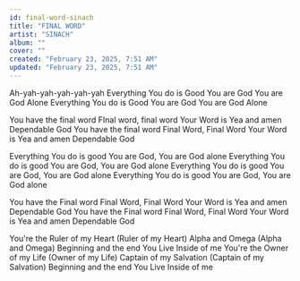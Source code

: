 ```yaml
---
id: final-word-sinach
title: "FINAL WORD"
artist: "SINACH"
album: ""
cover: ""
created: "February 23, 2025, 7:51 AM"
updated: "February 23, 2025, 7:51 AM"
---
```


Ah-yah-yah-yah-yah-yah
Everything You do is Good
You are God
You are God Alone
Everything You do is Good
You are God
You are God Alone

You have the final word
FInal word, final word
Your Word is Yea and amen
Dependable God
You have the final word
Final Word, Final Word
Your Word is Yea and amen
Dependable God

Everything You do is good
You are God, You are God alone
Everything You do is good
You are God, You are God alone
Everything You do is good
You are God, You are God alone
Everything You do is good
You are God, You are God alone

You have the Final word
Final Word, Final Word
Your Word is Yea and amen
Dependable God
You have the Final word
Final Word, Final Word
Your Word is Yea and amen
Dependable God

You're the Ruler of my Heart (Ruler of my Heart)
Alpha and Omega (Alpha and Omega)
Beginning and the end
You Live Inside of me
You're the Owner of my Life (Owner of my Life)
Captain of my Salvation (Captain of my Salvation)
Beginning and the end
You Live Inside of me